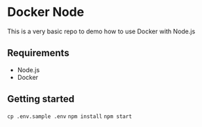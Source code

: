 # Docker Node
This is a very basic repo to demo how to use Docker with Node.js

## Requirements

- Node.js
- Docker

## Getting started

`cp .env.sample .env`
`npm install`
`npm start`